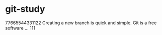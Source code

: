 # git-study
77665544331122
Creating a new branch is quick and simple.
Git is a free software ...
111
